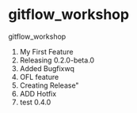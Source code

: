 # gitflow_workshop
gitflow_workshop
1. My First Feature
2. Releasing 0.2.0-beta.0
3. Added Bugfixwq
4. OFL feature
5. Creating Release"
6. ADD Hotfix
7. test 0.4.0
